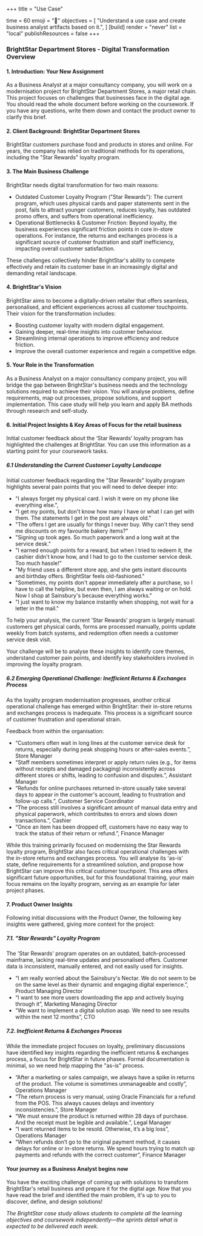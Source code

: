 +++
title = "Use Case"

time = 60
emoji = "🤖"
objectives = [
    "Understand a use case and create business analyst artifacts based on it.",
]
[build]
  render = "never"
  list = "local"
  publishResources = false
+++

### BrightStar Department Stores  - Digital Transformation Overview

#### 1. Introduction: Your New Assignment 
As a Business Analyst at a major consultancy company, you will work on a modernisation project for BrightStar Department Stores, a major retail chain. This project focuses on challenges that businesses face in the digital age.  
You should read the whole document before working on the coursework. If you have any questions, write them down and contact the product owner to clarify this brief. 

#### 2. Client Background: BrightStar Department Stores    
BrightStar customers purchase food and products in stores and online. For years, the company has relied on traditional methods for its operations, including the "Star Rewards" loyalty program. 
 
#### 3. The Main Business Challenge 
BrightStar needs digital transformation for two main reasons: 
- Outdated Customer Loyalty Program ("Star Rewards"): The current program, which uses physical cards and paper statements sent in the post, fails to attract younger customers, reduces loyalty, has outdated promo offers, and suffers from operational inefficiency. 
- Operational Bottlenecks & Customer Friction: Beyond loyalty, the business experiences significant friction points in core in-store operations. For instance, the returns and exchanges process is a significant source of customer frustration and staff inefficiency, impacting overall customer satisfaction. 

These challenges collectively hinder BrightStar's ability to compete effectively and retain its customer base in an increasingly digital and demanding retail landscape. 

#### 4. BrightStar's Vision    
BrightStar aims to become a digitally-driven retailer that offers seamless, personalised, and efficient experiences across all customer touchpoints. Their vision for the transformation includes: 
- Boosting customer loyalty with modern digital engagement. 
- Gaining deeper, real-time insights into customer behaviour. 
- Streamlining internal operations to improve efficiency and reduce friction. 
- Improve the overall customer experience and regain a competitive edge. 

#### 5. Your Role in the Transformation 
As a Business Analyst on a major consultancy company project, you will bridge the gap between BrightStar's business needs and the technology solutions required to achieve their vision. You will analyse problems, define requirements, map out processes, propose solutions, and support implementation. This case study will help you learn and apply BA methods through research and self-study. 
 
#### 6. Initial Project Insights & Key Areas of Focus for the retail business
Initial customer feedback about the ‘Star Rewards’ loyalty program has highlighted the challenges at BrightStar. You can use this information as a starting point for your coursework tasks. 

##### 6.1 Understanding the Current Customer Loyalty Landscape 
Initial customer feedback regarding the "Star Rewards" loyalty program highlights several pain points that you will need to delve deeper into: 
- "I always forget my physical card. I wish it were on my phone like everything else.",  
- "I get my points, but don't know how many I have or what I can get with them. The statements I get in the post are always old." 
- "The offers I get are usually for things I never buy. Why can't they send me discounts on my favourite bakery items?" 
- "Signing up took ages. So much paperwork and a long wait at the service desk." 
- "I earned enough points for a reward, but when I tried to redeem it, the cashier didn't know how, and I had to go to the customer service desk. Too much hassle!" 
- "My friend uses a different store app, and she gets instant discounts and birthday offers. BrightStar feels old-fashioned." 
- "Sometimes, my points don't appear immediately after a purchase, so I have to call the helpline, but even then, I am always waiting or on hold. Now I shop at Sainsbury's because everything works." 
- "I just want to know my balance instantly when shopping, not wait for a letter in the mail." 
 
To help your analysis, the current 'Star Rewards' program is largely manual: customers get physical cards, forms are processed manually, points update weekly from batch systems, and redemption often needs a customer service desk visit. 
 
Your challenge will be to analyse these insights to identify core themes, understand customer pain points, and identify key stakeholders involved in improving the loyalty program. 

##### 6.2 Emerging Operational Challenge: Inefficient Returns & Exchanges Process 
As the loyalty program modernisation progresses, another critical operational challenge has emerged within BrightStar: their in-store returns and exchanges process is inadequate. This process is a significant source of customer frustration and operational strain. 
 
Feedback from within the organisation: 
- “Customers often wait in long lines at the customer service desk for returns, especially during peak shopping hours or after-sales events.”, Store Manager 
- “Staff members sometimes interpret or apply return rules (e.g., for items without receipts and damaged packaging) inconsistently across different stores or shifts, leading to confusion and disputes.”, Assistant Manager 
- “Refunds for online purchases returned in-store usually take several days to appear in the customer's account, leading to frustration and follow-up calls.”, Customer Service Coordinator 
- “The process still involves a significant amount of manual data entry and physical paperwork, which contributes to errors and slows down transactions.”, Cashier 
- “Once an item has been dropped off, customers have no easy way to track the status of their return or refund.”, Finance Manager 
 
While this training primarily focused on modernising the Star Rewards loyalty program, BrightStar also faces critical operational challenges with the in-store returns and exchanges process. You will analyse its 'as-is' state, define requirements for a streamlined solution, and propose how BrightStar can improve this critical customer touchpoint. This area offers significant future opportunities, but for this foundational training, your main focus remains on the loyalty program, serving as an example for later project phases. 

#### 7. Product Owner Insights 
Following initial discussions with the Product Owner, the following key insights were gathered, giving more context for the project: 

##### 7.1. "Star Rewards" Loyalty Program 
The 'Star Rewards' program operates on an outdated, batch-processed mainframe, lacking real-time updates and personalised offers. Customer data is inconsistent, manually entered, and not easily used for insights.
- “I am really worried about the Sainsbury's Nectar. We do not seem to be on the same level as their dynamic and engaging digital experience.”, Product Managing Director 
- “I want to see more users downloading the app and actively buying through it”, Marketing Managing Director
- “We want to implement a digital solution asap. We need to see results within the next 12 months”, CTO

##### 7.2. Inefficient Returns & Exchanges Process 
While the immediate project focuses on loyalty, preliminary discussions have identified key insights regarding the inefficient returns & exchanges process, a focus for BrightStar in future phases. Formal documentation is minimal, so we need help mapping the "as-is" process. 
 
- “After a marketing or sales campaign, we always have a spike in returns of the product. The volume is sometimes unmanageable and costly”, Operations Manager  
- “The return process is very manual, using Oracle Financials for a refund from the POS. This always causes delays and inventory inconsistencies.”, Store Manager 
- “We must ensure the product is returned within 28 days of purchase. And the receipt must be legible and available.”, Legal Manager 
- “I want returned items to be resold. Otherwise, it’s a big loss”, Operations Manager  
- “When refunds don’t go to the original payment method, it causes delays for online or in-store returns. We spend hours trying to match up payments and refunds with the correct customer”, Finance Manager 

#### Your journey as a Business Analyst begins now  
You have the exciting challenge of coming up with solutions to transform BrightStar's retail business and prepare it for the digital age. Now that you have read the brief and identified the main problem, it's up to you to discover, define, and design solutions! 
 
_The BrightStar case study allows students to complete all the learning objectives and coursework independently—the sprints detail what is expected to be delivered each week._

